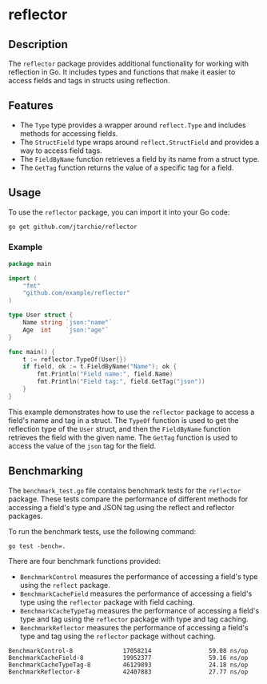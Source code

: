 # reflector

## Description

The `reflector` package provides additional functionality for working with
reflection in Go. It includes types and functions that make it easier to access
fields and tags in structs using reflection.

## Features

- The `Type` type provides a wrapper around `reflect.Type` and includes methods
  for accessing fields.
- The `StructField` type wraps around `reflect.StructField` and provides a way
  to access field tags.
- The `FieldByName` function retrieves a field by its name from a struct type.
- The `GetTag` function returns the value of a specific tag for a field.

## Usage

To use the `reflector` package, you can import it into your Go code:

```bash
go get github.com/jtarchie/reflector
```

### Example

```go
package main

import (
	"fmt"
	"github.com/example/reflector"
)

type User struct {
	Name string `json:"name"`
	Age  int    `json:"age"`
}

func main() {
	t := reflector.TypeOf(User{})
	if field, ok := t.FieldByName("Name"); ok {
		fmt.Println("Field name:", field.Name)
		fmt.Println("Field tag:", field.GetTag("json"))
	}
}
```

This example demonstrates how to use the `reflector` package to access a field's
name and tag in a struct. The `TypeOf` function is used to get the reflection
type of the `User` struct, and then the `FieldByName` function retrieves the
field with the given name. The `GetTag` function is used to access the value of
the `json` tag for the field.

## Benchmarking

The `benchmark_test.go` file contains benchmark tests for the `reflector`
package. These tests compare the performance of different methods for accessing
a field's type and JSON tag using the reflect and reflector packages.

To run the benchmark tests, use the following command:

```
go test -bench=.
```

There are four benchmark functions provided:

- `BenchmarkControl` measures the performance of accessing a field's type using
  the `reflect` package.
- `BenchmarkCacheField` measures the performance of accessing a field's type
  using the `reflector` package with field caching.
- `BenchmarkCacheTypeTag` measures the performance of accessing a field's type
  and tag using the `reflector` package with type and tag caching.
- `BenchmarkReflector` measures the performance of accessing a field's type and
  tag using the `reflector` package without caching.

```
BenchmarkControl-8              17058214                59.08 ns/op
BenchmarkCacheField-8           19952377                59.16 ns/op
BenchmarkCacheTypeTag-8         46129893                24.18 ns/op
BenchmarkReflector-8            42407883                27.77 ns/op
```
